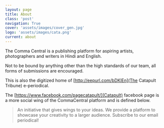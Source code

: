 ```yaml
---
layout: page
title: About
class: 'post'
navigation: True
cover: 'assets/images/cover_gen.jpg'
logo: 'assets/images/cata.png'
current: about
---
```


The Comma Central is a publishing platform for aspiring artists, photographers and writers in Hindi and English.

Not to be bound by anything other than the high standards of our team, all forms of submissions are encouraged.

This is also the digitized home of [http://eepurl.com/bDKlEn](The Catapult Tribune) e-periodical.


The [https://www.facebook.com/pagecatapult/](Catapult) facebook page is a more social wing of the CommaCentral platform and is defined below.
> An initiative that gives wings to your ideas. We provide a platform to showcase your creativity to a larger audience. Subscribe to our email periodical!
